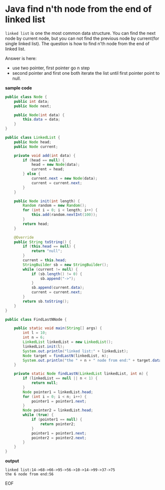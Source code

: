 # Java find n'th node from the end of linked list
`linked list` is one the most common data structure. You can find the next node by current node, but you can not find the 
previous node by current(for single linked list). The question is how to find n'th node from the end of linked list. 

Answer is here:

* use two pointer, first pointer go n step
* second pointer and first one both iterate the list until first pointer point to null.

**sample code**
```java
public class Node {
    public int data;
    public Node next;

    public Node(int data) {
        this.data = data;
    }
}

public class LinkedList {
    public Node head;
    public Node current;

    private void add(int data) {
        if (head == null) {
            head = new Node(data);
            current = head;
        } else {
            current.next = new Node(data);
            current = current.next;
        }
    }

    public Node init(int length) {
        Random random = new Random();
        for (int i = 0; i < length; i++) {
            this.add(random.nextInt(100));
        }
        return head;
    }

    @Override
    public String toString() {
        if (this.head == null) {
            return "null";
        }
        current = this.head;
        StringBuilder sb = new StringBuilder();
        while (current != null) {
            if (sb.length() != 0) {
                sb.append("->");
            }
            sb.append(current.data);
            current = current.next;
        }
        return sb.toString();
    }
}

public class FindLastNNode {

    public static void main(String[] args) {
        int l = 10;
        int n = 6;
        LinkedList linkedList = new LinkedList();
        linkedList.init(l);
        System.out.println("linked list:" + linkedList);
        Node target = findLastN(linkedList, n);
        System.out.println("the " + n + " node from end:" + target.data);
    }

    private static Node findLastN(LinkedList linkedList, int n) {
        if (linkedList == null || n < 1) {
            return null;
        }
        Node pointer1 = linkedList.head;
        for (int i = 0; i < n; i++) {
            pointer1 = pointer1.next;
        }
        Node pointer2 = linkedList.head;
        while (true) {
            if (pointer1 == null) {
                return pointer2;
            }
            pointer1 = pointer1.next;
            pointer2 = pointer2.next;
        }
    }
}
```
**output**
```
linked list:14->68->66->95->56->10->14->99->37->75
the 6 node from end:56
```
EOF